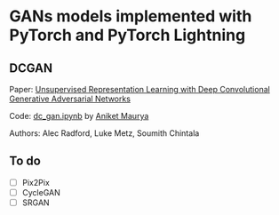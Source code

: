 # GANs models implemented with PyTorch and PyTorch Lightning

## DCGAN
Paper: [Unsupervised Representation Learning with Deep Convolutional Generative Adversarial Networks](https://arxiv.org/abs/1511.06434)

Code: [dc_gan.ipynb](DCGAN/dc_gan.ipynb) by [Aniket Maurya](http://aniketmaurya.ml)

Authors: Alec Radford, Luke Metz, Soumith Chintala

## To do
- [ ] Pix2Pix
- [ ] CycleGAN
- [ ] SRGAN
